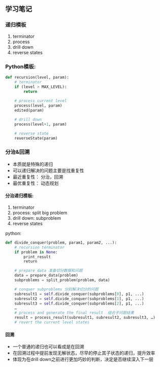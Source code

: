 ## 学习笔记

### 递归模板
1. terminator
2. process
3. drill down
4. reverse states

### Python模板:
```python
def recursion(level, param):
    # terminator
    if (level > MAX_LEVEL):
        return
    
    # process current level
    process(level, param)
    edited(param)

    # drill down
    process(level+1, param)

    # reverse state
    reverseState(param)
```

### 分治&回溯
- 本质就是特殊的递归
- 可以递归解决的问题主要是找重复性
- 最近重复性： 分治，回溯
- 最优重复性： 动态规划



#### 分治递归模板:
1. terminator
2. process:  split big problem
3. drill down: subproblem
4. reverse states

python:
```python
def divide_conquer(problem, param1, param2, ...): 
    # recursion terminator 
    if problem is None: 
        print_result 
        return 

    # prepare data 准备切分数据和问题
    data = prepare_data(problem) 
    subproblems = split_problem(problem, data) 

    # conquer subproblems 分别解决切分的问题
    subresult1 = self.divide_conquer(subproblems[0], p1, ...) 
    subresult2 = self.divide_conquer(subproblems[1], p1, ...) 
    subresult3 = self.divide_conquer(subproblems[2], p1, ...) 
    …
    # process and generate the final result  组合子问题结果
    result = process_result(subresult1, subresult2, subresult3, …)
    # revert the current level states
```


#### 回溯
- 一个普通的递归也可以看成是在回溯
- 在回溯过程中提前发现无解状态，尽早的停止其子状态的递归，提升效率
- 体现为在drill down之前进行更加巧妙的判断，决定是否继续深入下一层